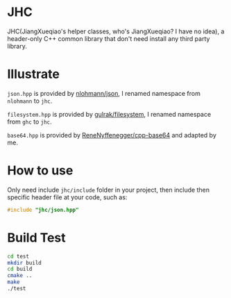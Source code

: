 # JHC
JHC(JiangXueqiao's helper classes, who's JiangXueqiao? I have no idea), a header-only C++ common library that don't need install any third party library.

# Illustrate
`json.hpp` is provided by [nlohmann/json](https://github.com/nlohmann/json), I renamed namespace from `nlohmann` to `jhc`.

`filesystem.hpp` is provided by [gulrak/filesystem](https://github.com/gulrak/filesystem), I renamed namespace from `ghc` to `jhc`.

`base64.hpp` is provided by [ReneNyffenegger/cpp-base64](https://github.com/ReneNyffenegger/cpp-base64) and adapted by me.



# How to use
Only need include `jhc/include` folder in your project, then include then specific header file at your code, such as:
	
```c++
#include "jhc/json.hpp"
```


# Build Test

```bash
cd test
mkdir build
cd build
cmake ..
make
./test
```
